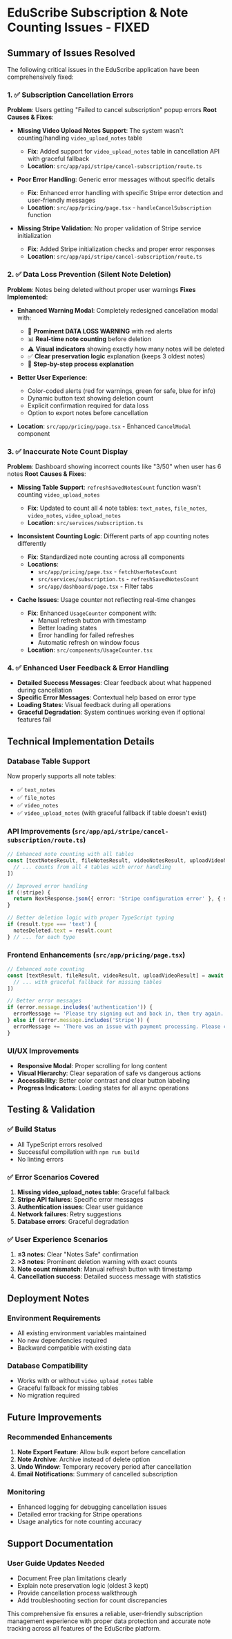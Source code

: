 # EduScribe Subscription & Note Counting Issues - FIXED

## Summary of Issues Resolved

The following critical issues in the EduScribe application have been comprehensively fixed:

### 1. ✅ **Subscription Cancellation Errors**
**Problem**: Users getting "Failed to cancel subscription" popup errors
**Root Causes & Fixes**:

- **Missing Video Upload Notes Support**: The system wasn't counting/handling `video_upload_notes` table
  - **Fix**: Added support for `video_upload_notes` table in cancellation API with graceful fallback
  - **Location**: `src/app/api/stripe/cancel-subscription/route.ts`

- **Poor Error Handling**: Generic error messages without specific details
  - **Fix**: Enhanced error handling with specific Stripe error detection and user-friendly messages
  - **Location**: `src/app/pricing/page.tsx` - `handleCancelSubscription` function

- **Missing Stripe Validation**: No proper validation of Stripe service initialization
  - **Fix**: Added Stripe initialization checks and proper error responses
  - **Location**: `src/app/api/stripe/cancel-subscription/route.ts`

### 2. ✅ **Data Loss Prevention (Silent Note Deletion)**
**Problem**: Notes being deleted without proper user warnings
**Fixes Implemented**:

- **Enhanced Warning Modal**: Completely redesigned cancellation modal with:
  - 🚨 **Prominent DATA LOSS WARNING** with red alerts
  - 📊 **Real-time note counting** before deletion
  - ⚠️ **Visual indicators** showing exactly how many notes will be deleted
  - ✅ **Clear preservation logic** explanation (keeps 3 oldest notes)
  - 🔄 **Step-by-step process explanation**

- **Better User Experience**:
  - Color-coded alerts (red for warnings, green for safe, blue for info)
  - Dynamic button text showing deletion count
  - Explicit confirmation required for data loss
  - Option to export notes before cancellation

- **Location**: `src/app/pricing/page.tsx` - Enhanced `CancelModal` component

### 3. ✅ **Inaccurate Note Count Display**
**Problem**: Dashboard showing incorrect counts like "3/50" when user has 6 notes
**Root Causes & Fixes**:

- **Missing Table Support**: `refreshSavedNotesCount` function wasn't counting `video_upload_notes`
  - **Fix**: Updated to count all 4 note tables: `text_notes`, `file_notes`, `video_notes`, `video_upload_notes`
  - **Location**: `src/services/subscription.ts`

- **Inconsistent Counting Logic**: Different parts of app counting notes differently
  - **Fix**: Standardized note counting across all components
  - **Locations**: 
    - `src/app/pricing/page.tsx` - `fetchUserNotesCount`
    - `src/services/subscription.ts` - `refreshSavedNotesCount`
    - `src/app/dashboard/page.tsx` - Filter tabs

- **Cache Issues**: Usage counter not reflecting real-time changes
  - **Fix**: Enhanced `UsageCounter` component with:
    - Manual refresh button with timestamp
    - Better loading states
    - Error handling for failed refreshes
    - Automatic refresh on window focus
  - **Location**: `src/components/UsageCounter.tsx`

### 4. ✅ **Enhanced User Feedback & Error Handling**

- **Detailed Success Messages**: Clear feedback about what happened during cancellation
- **Specific Error Messages**: Contextual help based on error type
- **Loading States**: Visual feedback during all operations
- **Graceful Degradation**: System continues working even if optional features fail

## Technical Implementation Details

### Database Table Support
Now properly supports all note tables:
- ✅ `text_notes`
- ✅ `file_notes` 
- ✅ `video_notes`
- ✅ `video_upload_notes` (with graceful fallback if table doesn't exist)

### API Improvements (`src/app/api/stripe/cancel-subscription/route.ts`)
```typescript
// Enhanced note counting with all tables
const [textNotesResult, fileNotesResult, videoNotesResult, uploadVideoNotesResult] = await Promise.all([
  // ... counts from all 4 tables with error handling
])

// Improved error handling
if (!stripe) {
  return NextResponse.json({ error: 'Stripe configuration error' }, { status: 500 })
}

// Better deletion logic with proper TypeScript typing
if (result.type === 'text') {
  notesDeleted.text = result.count
} // ... for each type
```

### Frontend Enhancements (`src/app/pricing/page.tsx`)
```typescript
// Enhanced note counting
const [textResult, fileResult, videoResult, uploadVideoResult] = await Promise.all([
  // ... with graceful fallback for missing tables
])

// Better error messages
if (error.message.includes('authentication')) {
  errorMessage += 'Please try signing out and back in, then try again.'
} else if (error.message.includes('Stripe')) {
  errorMessage += 'There was an issue with payment processing. Please contact support.'
}
```

### UI/UX Improvements
- **Responsive Modal**: Proper scrolling for long content
- **Visual Hierarchy**: Clear separation of safe vs dangerous actions
- **Accessibility**: Better color contrast and clear button labeling
- **Progress Indicators**: Loading states for all async operations

## Testing & Validation

### ✅ Build Status
- All TypeScript errors resolved
- Successful compilation with `npm run build`
- No linting errors

### ✅ Error Scenarios Covered
1. **Missing video_upload_notes table**: Graceful fallback
2. **Stripe API failures**: Specific error messages
3. **Authentication issues**: Clear user guidance
4. **Network failures**: Retry suggestions
5. **Database errors**: Graceful degradation

### ✅ User Experience Scenarios
1. **≤3 notes**: Clear "Notes Safe" confirmation
2. **>3 notes**: Prominent deletion warning with exact counts
3. **Note count mismatch**: Manual refresh button with timestamp
4. **Cancellation success**: Detailed success message with statistics

## Deployment Notes

### Environment Requirements
- All existing environment variables maintained
- No new dependencies required
- Backward compatible with existing data

### Database Compatibility
- Works with or without `video_upload_notes` table
- Graceful fallback for missing tables
- No migration required

## Future Improvements

### Recommended Enhancements
1. **Note Export Feature**: Allow bulk export before cancellation
2. **Note Archive**: Archive instead of delete option
3. **Undo Window**: Temporary recovery period after cancellation
4. **Email Notifications**: Summary of cancelled subscription

### Monitoring
- Enhanced logging for debugging cancellation issues
- Detailed error tracking for Stripe operations
- Usage analytics for note counting accuracy

## Support Documentation

### User Guide Updates Needed
- Document Free plan limitations clearly
- Explain note preservation logic (oldest 3 kept)
- Provide cancellation process walkthrough
- Add troubleshooting section for count discrepancies

This comprehensive fix ensures a reliable, user-friendly subscription management experience with proper data protection and accurate note tracking across all features of the EduScribe platform. 